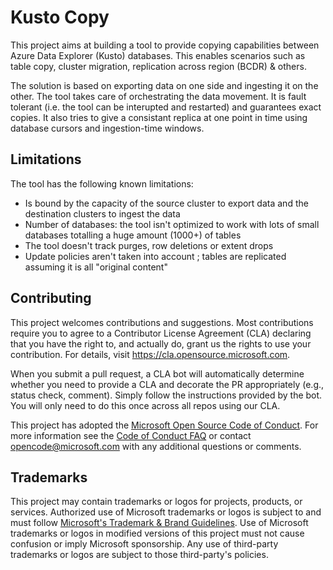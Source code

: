 #   Kusto Copy

This project aims at building a tool to provide copying capabilities between Azure Data Explorer (Kusto) databases.  This enables scenarios such as table copy, cluster migration, replication across region (BCDR) & others.

The solution is based on exporting data on one side and ingesting it on the other.  The tool takes care of orchestrating the data movement.  It is fault tolerant (i.e. the tool can be interupted and restarted) and guarantees exact copies.  It also tries to give a consistant replica at one point in time using database cursors and ingestion-time windows.

## Limitations

The tool has the following known limitations:

*   Is bound by the capacity of the source cluster to export data and the destination clusters to ingest the data
*   Number of databases:  the tool isn't optimized to work with lots of small databases totalling a huge amount (1000+) of tables
*   The tool doesn't track purges, row deletions or extent drops
*   Update policies aren't taken into account ; tables are replicated assuming it is all "original content"

## Contributing

This project welcomes contributions and suggestions.  Most contributions require you to agree to a
Contributor License Agreement (CLA) declaring that you have the right to, and actually do, grant us
the rights to use your contribution. For details, visit https://cla.opensource.microsoft.com.

When you submit a pull request, a CLA bot will automatically determine whether you need to provide
a CLA and decorate the PR appropriately (e.g., status check, comment). Simply follow the instructions
provided by the bot. You will only need to do this once across all repos using our CLA.

This project has adopted the [Microsoft Open Source Code of Conduct](https://opensource.microsoft.com/codeofconduct/).
For more information see the [Code of Conduct FAQ](https://opensource.microsoft.com/codeofconduct/faq/) or
contact [opencode@microsoft.com](mailto:opencode@microsoft.com) with any additional questions or comments.

## Trademarks

This project may contain trademarks or logos for projects, products, or services. Authorized use of Microsoft 
trademarks or logos is subject to and must follow 
[Microsoft's Trademark & Brand Guidelines](https://www.microsoft.com/en-us/legal/intellectualproperty/trademarks/usage/general).
Use of Microsoft trademarks or logos in modified versions of this project must not cause confusion or imply Microsoft sponsorship.
Any use of third-party trademarks or logos are subject to those third-party's policies.
